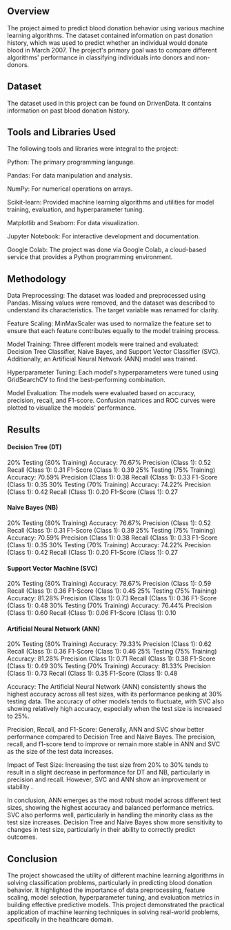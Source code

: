 ## Overview
The project aimed to predict blood donation behavior using various machine learning algorithms. The dataset contained information on past donation history, which was used to predict whether an individual would donate blood in March 2007. The project's primary goal was to compare different algorithms' performance in classifying individuals into donors and non-donors.

## Dataset
The dataset used in this project can be found on DrivenData. It contains information on past blood donation history.

## Tools and Libraries Used
The following tools and libraries were integral to the project:

Python: The primary programming language.

Pandas: For data manipulation and analysis.

NumPy: For numerical operations on arrays.

Scikit-learn: Provided machine learning algorithms and utilities for model training, evaluation, and hyperparameter tuning.

Matplotlib and Seaborn: For data visualization.

Jupyter Notebook: For interactive development and documentation.

Google Colab: The project was done via Google Colab, a cloud-based service that provides a Python programming environment.

## Methodology
Data Preprocessing: The dataset was loaded and preprocessed using Pandas. Missing values were removed, and the dataset was described to understand its characteristics. The target variable was renamed for clarity.

Feature Scaling: MinMaxScaler was used to normalize the feature set to ensure that each feature contributes equally to the model training process.

Model Training: Three different models were trained and evaluated: Decision Tree Classifier, Naive Bayes, and Support Vector Classifier (SVC). Additionally, an Artificial Neural Network (ANN) model was trained.

Hyperparameter Tuning: Each model's hyperparameters were tuned using GridSearchCV to find the best-performing combination.

Model Evaluation: The models were evaluated based on accuracy, precision, recall, and F1-score. Confusion matrices and ROC curves were plotted to visualize the models' performance.

## Results
#### Decision Tree (DT)
20% Testing (80% Training)
Accuracy: 76.67%
Precision (Class 1): 0.52
Recall (Class 1): 0.31
F1-Score (Class 1): 0.39
25% Testing (75% Training)
Accuracy: 70.59%
Precision (Class 1): 0.38
Recall (Class 1): 0.33
F1-Score (Class 1): 0.35
30% Testing (70% Training)
Accuracy: 74.22%
Precision (Class 1): 0.42
Recall (Class 1): 0.20
F1-Score (Class 1): 0.27
#### Naive Bayes (NB)
20% Testing (80% Training)
Accuracy: 76.67%
Precision (Class 1): 0.52
Recall (Class 1): 0.31
F1-Score (Class 1): 0.39
25% Testing (75% Training)
Accuracy: 70.59%
Precision (Class 1): 0.38
Recall (Class 1): 0.33
F1-Score (Class 1): 0.35
30% Testing (70% Training)
Accuracy: 74.22%
Precision (Class 1): 0.42
Recall (Class 1): 0.20
F1-Score (Class 1): 0.27
#### Support Vector Machine (SVC)
20% Testing (80% Training)
Accuracy: 78.67%
Precision (Class 1): 0.59
Recall (Class 1): 0.36
F1-Score (Class 1): 0.45
25% Testing (75% Training)
Accuracy: 81.28%
Precision (Class 1): 0.73
Recall (Class 1): 0.36
F1-Score (Class 1): 0.48
30% Testing (70% Training)
Accuracy: 76.44%
Precision (Class 1): 0.60
Recall (Class 1): 0.06
F1-Score (Class 1): 0.10
#### Artificial Neural Network (ANN)
20% Testing (80% Training)
Accuracy: 79.33%
Precision (Class 1): 0.62
Recall (Class 1): 0.36
F1-Score (Class 1): 0.46
25% Testing (75% Training)
Accuracy: 81.28%
Precision (Class 1): 0.71
Recall (Class 1): 0.38
F1-Score (Class 1): 0.49
30% Testing (70% Training)
Accuracy: 81.33%
Precision (Class 1): 0.73
Recall (Class 1): 0.35
F1-Score (Class 1): 0.48

Accuracy: The Artificial Neural Network (ANN) consistently shows the highest accuracy across all test sizes, with its performance peaking at 30% testing data. The accuracy of other models tends to fluctuate, with SVC also showing relatively high accuracy, especially when the test size is increased to 25%.

Precision, Recall, and F1-Score: Generally, ANN and SVC show better performance compared to Decision Tree and Naive Bayes. The precision, recall, and f1-score  tend to improve or remain more stable in ANN and SVC as the size of the test data increases.

Impact of Test Size: Increasing the test size from 20% to 30% tends to result in a slight decrease in performance for DT and NB, particularly in precision and recall. However, SVC and ANN show an improvement or stability .

In conclusion, ANN emerges as the most robust model across different test sizes, showing the highest accuracy and balanced performance metrics. SVC also performs well, particularly in handling the minority class as the test size increases. Decision Tree and Naive Bayes show more sensitivity to changes in test size, particularly in their ability to correctly predict outcomes.


## Conclusion
The project showcased the utility of different machine learning algorithms in solving classification problems, particularly in predicting blood donation behavior. It highlighted the importance of data preprocessing, feature scaling, model selection, hyperparameter tuning, and evaluation metrics in building effective predictive models. This project demonstrated the practical application of machine learning techniques in solving real-world problems, specifically in the healthcare domain.

